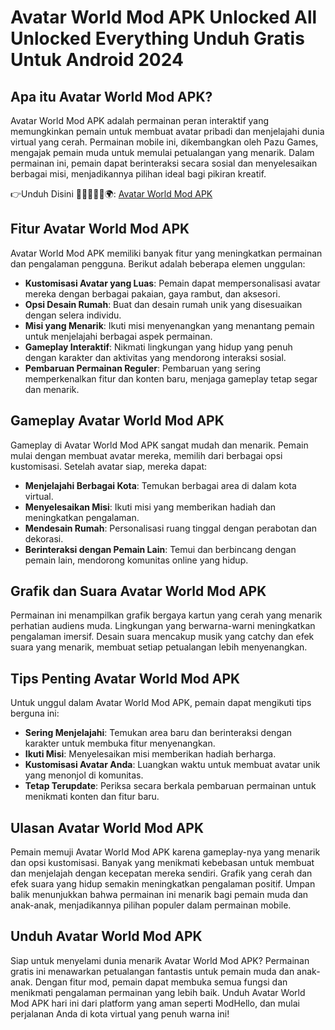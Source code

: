 # Avatar World Mod APK Unlocked All Unlocked Everything Unduh Gratis Untuk Android 2024

## Apa itu Avatar World Mod APK?

Avatar World Mod APK adalah permainan peran interaktif yang memungkinkan pemain untuk membuat avatar pribadi dan menjelajahi dunia virtual yang cerah. Permainan mobile ini, dikembangkan oleh Pazu Games, mengajak pemain muda untuk memulai petualangan yang menarik. Dalam permainan ini, pemain dapat berinteraksi secara sosial dan menyelesaikan berbagai misi, menjadikannya pilihan ideal bagi pikiran kreatif.



👉Unduh Disini 🧑🏻‍🦲👧🏻🌍: [Avatar World Mod APK](https://dub.sh/avatar-world-mod-apk)

## Fitur Avatar World Mod APK

Avatar World Mod APK memiliki banyak fitur yang meningkatkan permainan dan pengalaman pengguna. Berikut adalah beberapa elemen unggulan:

- **Kustomisasi Avatar yang Luas**: Pemain dapat mempersonalisasi avatar mereka dengan berbagai pakaian, gaya rambut, dan aksesori.
- **Opsi Desain Rumah**: Buat dan desain rumah unik yang disesuaikan dengan selera individu.
- **Misi yang Menarik**: Ikuti misi menyenangkan yang menantang pemain untuk menjelajahi berbagai aspek permainan.
- **Gameplay Interaktif**: Nikmati lingkungan yang hidup yang penuh dengan karakter dan aktivitas yang mendorong interaksi sosial.
- **Pembaruan Permainan Reguler**: Pembaruan yang sering memperkenalkan fitur dan konten baru, menjaga gameplay tetap segar dan menarik.

## Gameplay Avatar World Mod APK

Gameplay di Avatar World Mod APK sangat mudah dan menarik. Pemain mulai dengan membuat avatar mereka, memilih dari berbagai opsi kustomisasi. Setelah avatar siap, mereka dapat:

- **Menjelajahi Berbagai Kota**: Temukan berbagai area di dalam kota virtual.
- **Menyelesaikan Misi**: Ikuti misi yang memberikan hadiah dan meningkatkan pengalaman.
- **Mendesain Rumah**: Personalisasi ruang tinggal dengan perabotan dan dekorasi.
- **Berinteraksi dengan Pemain Lain**: Temui dan berbincang dengan pemain lain, mendorong komunitas online yang hidup.

## Grafik dan Suara Avatar World Mod APK

Permainan ini menampilkan grafik bergaya kartun yang cerah yang menarik perhatian audiens muda. Lingkungan yang berwarna-warni meningkatkan pengalaman imersif. Desain suara mencakup musik yang catchy dan efek suara yang menarik, membuat setiap petualangan lebih menyenangkan.

## Tips Penting Avatar World Mod APK

Untuk unggul dalam Avatar World Mod APK, pemain dapat mengikuti tips berguna ini:

- **Sering Menjelajahi**: Temukan area baru dan berinteraksi dengan karakter untuk membuka fitur menyenangkan.
- **Ikuti Misi**: Menyelesaikan misi memberikan hadiah berharga.
- **Kustomisasi Avatar Anda**: Luangkan waktu untuk membuat avatar unik yang menonjol di komunitas.
- **Tetap Terupdate**: Periksa secara berkala pembaruan permainan untuk menikmati konten dan fitur baru.

## Ulasan Avatar World Mod APK

Pemain memuji Avatar World Mod APK karena gameplay-nya yang menarik dan opsi kustomisasi. Banyak yang menikmati kebebasan untuk membuat dan menjelajah dengan kecepatan mereka sendiri. Grafik yang cerah dan efek suara yang hidup semakin meningkatkan pengalaman positif. Umpan balik menunjukkan bahwa permainan ini menarik bagi pemain muda dan anak-anak, menjadikannya pilihan populer dalam permainan mobile.

## Unduh Avatar World Mod APK

Siap untuk menyelami dunia menarik Avatar World Mod APK? Permainan gratis ini menawarkan petualangan fantastis untuk pemain muda dan anak-anak. Dengan fitur mod, pemain dapat membuka semua fungsi dan menikmati pengalaman permainan yang lebih baik. Unduh Avatar World Mod APK hari ini dari platform yang aman seperti ModHello, dan mulai perjalanan Anda di kota virtual yang penuh warna ini! 
